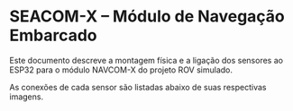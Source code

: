 # SEACOM-X – Módulo de Navegação Embarcado

Este documento descreve a montagem física e a ligação dos sensores ao ESP32 para o módulo NAVCOM-X do projeto ROV simulado.

As conexões de cada sensor são listadas abaixo de suas respectivas imagens.
